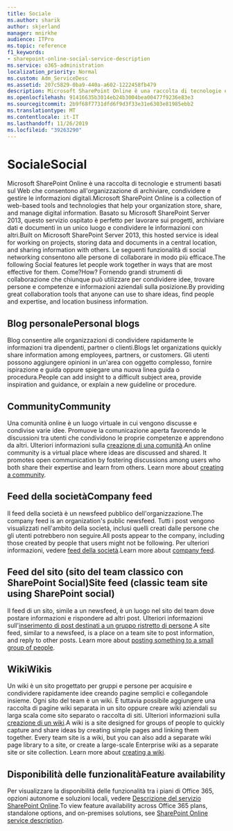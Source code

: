 ```yaml
---
title: Sociale
ms.author: sharik
author: skjerland
manager: mnirkhe
audience: ITPro
ms.topic: reference
f1_keywords:
- sharepoint-online-social-service-description
ms.service: o365-administration
localization_priority: Normal
ms.custom: Adm_ServiceDesc
ms.assetid: 207c5829-0ba9-440a-a602-1222458fb479
description: Microsoft SharePoint Online è una raccolta di tecnologie e strumenti basati sul Web che consentono all'organizzazione di archiviare, condividere e gestire le informazioni digitali. Basato su Microsoft SharePoint Server 2013, questo servizio ospitato è perfetto per lavorare sui progetti, archiviare dati e documenti in un unico luogo e condividere le informazioni con altri.
ms.openlocfilehash: 91416635b3014eb24b3004bea00477f9236e83e3
ms.sourcegitcommit: 2b9f68f7731dfd6f9d3f33e31e6303e81985ebb2
ms.translationtype: MT
ms.contentlocale: it-IT
ms.lasthandoff: 11/26/2019
ms.locfileid: "39263290"
---
```

# <a name="social"></a><span data-ttu-id="801b5-104">Sociale</span><span class="sxs-lookup"><span data-stu-id="801b5-104">Social</span></span>

<span data-ttu-id="801b5-105">Microsoft SharePoint Online è una raccolta di tecnologie e strumenti basati sul Web che consentono all'organizzazione di archiviare, condividere e gestire le informazioni digitali.</span><span class="sxs-lookup"><span data-stu-id="801b5-105">Microsoft SharePoint Online is a collection of web-based tools and technologies that help your organization store, share, and manage digital information.</span></span> <span data-ttu-id="801b5-106">Basato su Microsoft SharePoint Server 2013, questo servizio ospitato è perfetto per lavorare sui progetti, archiviare dati e documenti in un unico luogo e condividere le informazioni con altri.</span><span class="sxs-lookup"><span data-stu-id="801b5-106">Built on Microsoft SharePoint Server 2013, this hosted service is ideal for working on projects, storing data and documents in a central location, and sharing information with others.</span></span> <span data-ttu-id="801b5-107">Le seguenti funzionalità di social networking consentono alle persone di collaborare in modo più efficace.</span><span class="sxs-lookup"><span data-stu-id="801b5-107">The following Social features let people work together in ways that are most effective for them.</span></span> <span data-ttu-id="801b5-108">Come?</span><span class="sxs-lookup"><span data-stu-id="801b5-108">How?</span></span> <span data-ttu-id="801b5-109">Fornendo grandi strumenti di collaborazione che chiunque può utilizzare per condividere idee, trovare persone e competenze e informazioni aziendali sulla posizione.</span><span class="sxs-lookup"><span data-stu-id="801b5-109">By providing great collaboration tools that anyone can use to share ideas, find people and expertise, and location business information.</span></span> 
  
## <a name="personal-blogs"></a><span data-ttu-id="801b5-110">Blog personale</span><span class="sxs-lookup"><span data-stu-id="801b5-110">Personal blogs</span></span>

<span data-ttu-id="801b5-111">Blog consentire alle organizzazioni di condividere rapidamente le informazioni tra dipendenti, partner o clienti.</span><span class="sxs-lookup"><span data-stu-id="801b5-111">Blogs let organizations quickly share information among employees, partners, or customers.</span></span> <span data-ttu-id="801b5-112">Gli utenti possono aggiungere opinioni in un'area con oggetto complesso, fornire ispirazione e guida oppure spiegare una nuova linea guida o procedura.</span><span class="sxs-lookup"><span data-stu-id="801b5-112">People can add insight to a difficult subject area, provide inspiration and guidance, or explain a new guideline or procedure.</span></span>
  
## <a name="community"></a><span data-ttu-id="801b5-113">Community</span><span class="sxs-lookup"><span data-stu-id="801b5-113">Community</span></span>

<span data-ttu-id="801b5-p104">Una comunità online è un luogo virtuale in cui vengono discusse e condivise varie idee. Promuove la comunicazione aperta favorendo le discussioni tra utenti che condividono le proprie competenze e apprendono da altri. Ulteriori informazioni sulla [creazione di una comunità](https://go.microsoft.com/fwlink/p/?LinkId=271061).</span><span class="sxs-lookup"><span data-stu-id="801b5-p104">An online community is a virtual place where ideas are discussed and shared. It promotes open communication by fostering discussions among users who both share their expertise and learn from others. Learn more about [creating a community](https://go.microsoft.com/fwlink/p/?LinkId=271061).</span></span>
  
## <a name="company-feed"></a><span data-ttu-id="801b5-117">Feed della società</span><span class="sxs-lookup"><span data-stu-id="801b5-117">Company feed</span></span>

<span data-ttu-id="801b5-118">Il feed della società è un newsfeed pubblico dell'organizzazione.</span><span class="sxs-lookup"><span data-stu-id="801b5-118">The company feed is an organization's public newsfeed.</span></span> <span data-ttu-id="801b5-119">Tutti i post vengono visualizzati nell'ambito della società, inclusi quelli creati dalle persone che gli utenti potrebbero non seguire.</span><span class="sxs-lookup"><span data-stu-id="801b5-119">All posts appear to the company, including those created by people that users might not be following.</span></span> <span data-ttu-id="801b5-120">Per ulteriori informazioni, vedere [feed della società](https://support.office.com/article/D1A6A747-5789-498F-9DB5-C5692A9C9559).</span><span class="sxs-lookup"><span data-stu-id="801b5-120">Learn more about [company feed](https://support.office.com/article/D1A6A747-5789-498F-9DB5-C5692A9C9559).</span></span>
  
## <a name="site-feed-classic-team-site-using-sharepoint-social"></a><span data-ttu-id="801b5-121">Feed del sito (sito del team classico con SharePoint Social)</span><span class="sxs-lookup"><span data-stu-id="801b5-121">Site feed (classic team site using SharePoint social)</span></span>

<span data-ttu-id="801b5-p106">Il feed di un sito, simile a un newsfeed, è un luogo nel sito del team dove postare informazioni e rispondere ad altri post. Ulteriori informazioni sull'[inserimento di post destinati a un gruppo ristretto di persone](https://go.microsoft.com/fwlink/p/?LinkId=271071).</span><span class="sxs-lookup"><span data-stu-id="801b5-p106">A site feed, similar to a newsfeed, is a place on a team site to post information, and reply to other posts. Learn more about [posting something to a small group of people](https://go.microsoft.com/fwlink/p/?LinkId=271071).</span></span>
  
## <a name="wikis"></a><span data-ttu-id="801b5-124">Wiki</span><span class="sxs-lookup"><span data-stu-id="801b5-124">Wikis</span></span>

<span data-ttu-id="801b5-p107">Un wiki è un sito progettato per gruppi e persone per acquisire e condividere rapidamente idee creando pagine semplici e collegandole insieme. Ogni sito del team è un wiki. È tuttavia possibile aggiungere una raccolta di pagine wiki separata in un sito oppure creare wiki aziendali su larga scala come sito separato o raccolta di siti. Ulteriori informazioni sulla [creazione di un wiki](https://go.microsoft.com/fwlink/p/?LinkId=271358).</span><span class="sxs-lookup"><span data-stu-id="801b5-p107">A wiki is a site designed for groups of people to quickly capture and share ideas by creating simple pages and linking them together. Every team site is a wiki, but you can also add a separate wiki page library to a site, or create a large-scale Enterprise wiki as a separate site or site collection. Learn more about [creating a wiki](https://go.microsoft.com/fwlink/p/?LinkId=271358).</span></span>
  
## <a name="feature-availability"></a><span data-ttu-id="801b5-128">Disponibilità delle funzionalità</span><span class="sxs-lookup"><span data-stu-id="801b5-128">Feature availability</span></span>

<span data-ttu-id="801b5-129">Per visualizzare la disponibilità delle funzionalità tra i piani di Office 365, opzioni autonome e soluzioni locali, vedere [Descrizione del servizio SharePoint Online](sharepoint-online-service-description.md).</span><span class="sxs-lookup"><span data-stu-id="801b5-129">To view feature availability across Office 365 plans, standalone options, and on-premises solutions, see [SharePoint Online service description](sharepoint-online-service-description.md).</span></span>
